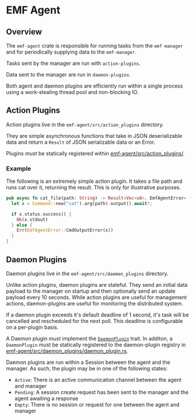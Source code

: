 # EMF Agent

## Overview

The `emf-agent` crate is responsible for running tasks from the `emf-manager` and for periodically supplying data to the `emf-manager`.

Tasks sent by the manager are run with `action-plugins`.

Data sent to the manager are run in `daemon-plugins`.

Both agent and daemon plugins are efficiently run within a single process using a work-stealing thread pool and non-blocking IO.

## Action Plugins

Action plugins live in the `emf-agent/src/action_plugins` directory.

They are simple asynchronous functions that take in JSON deserializable data and return a `Result` of JSON serializable data or an Error.

Plugins _must_ be statically registered within [emf-agent/src/action_plugins/](https://github.com/whamcloud/exascaler-management-framework/blob/666bb150ff53ddf4901db96773b921942eee0ee8/emf-agent/src/action_plugins/action_plugin.rs).

### Example

The following is an extremely simple action plugin. It takes a file path and runs cat over it, returning the result. This is only for illustrative purposes.

```rust
pub async fn cat_file(path: String) -> Result<Vec<u8>, EmfAgentError> {
  let x = Command::new("cat").arg(path).output().await?;

  if x.status.success() {
    Ok(x.stdout)
  } else {
    Err(EmfAgentError::CmdOutputError(x))
  }
}
```

## Daemon Plugins

Daemon plugins live in the `emf-agent/src/daemon_plugins` directory.

Unlike action plugins, daemon plugins are stateful. They send an initial data payload to the manager on startup and then optionally send an update payload every 10 seconds. While action plugins are useful for management actions, daemon-plugins are useful for monitoring the distributed system.

If a daemon plugin exceeds it's default deadline of 1 second, it's task will be cancelled and rescheduled for the next poll. This deadline is configurable on a per-plugin basis.

A Daemon plugin _must_ implement the [`DaemonPlugin`](https://github.com/whamcloud/exascaler-management-framework/blob/666bb150ff53ddf4901db96773b921942eee0ee8/emf-agent/src/daemon_plugins/daemon_plugin.rs#L25-L50) trait. In additon, a `DaemonPlugin` must be statically registered to the daemon-plugin registry in [emf-agent/src/daemon_plugins/daemon_plugin.rs](https://github.com/whamcloud/exascaler-management-framework/blob/666bb150ff53ddf4901db96773b921942eee0ee8/emf-agent/src/daemon_plugins/daemon_plugin.rs).

Daemon plugins are run within a Session between the agent and the manager. As such, the plugin may be in one of the following states:

- `Active`: There is an active communication channel between the agent and manager
- `Pending`: A session create request has been sent to the manager and the agent awaiting a response
- `Empty`: There is no session or request for one between the agent and manager
